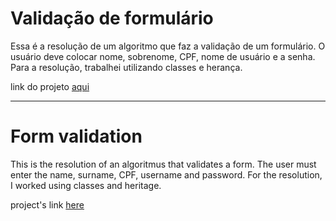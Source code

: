 # Validação de formulário 

Essa é a resolução de um algoritmo que faz a validação de um formulário. O usuário deve colocar nome, sobrenome, CPF, nome de usuário e a senha. Para a resolução, trabalhei utilizando classes e herança.

link do projeto [aqui](https://valida-formulario.netlify.app)

---

# Form validation 

This is the resolution of an algoritmus that validates a form. The user must enter the name, surname, CPF, username and password. For the resolution, I worked using classes and heritage.

project's link [here](https://valida-formulario.netlify.app)
